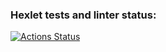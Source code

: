 ### Hexlet tests and linter status:
[![Actions Status](https://github.com/DimaMaimesko/php-project-48/workflows/hexlet-check/badge.svg)](https://github.com/DimaMaimesko/php-project-48/actions)